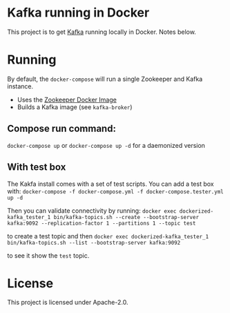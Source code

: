 # Kafka running in Docker
This project is to get [Kafka](https://kafka.apache.org/intro) running locally in Docker.  Notes below.

# Running
By default, the `docker-compose` will run a single Zookeeper and Kafka instance.
- Uses the [Zookeeper Docker Image](https://hub.docker.com/_/zookeeper)
- Builds a Kafka image (see `kafka-broker`)

## Compose run command:
`docker-compose up` or `docker-compose up -d` for a daemonized version

## With test box
The Kakfa install comes with a set of test scripts.  You can add a test box with:
```docker-compose -f docker-compose.yml -f docker-compose.tester.yml up -d```

Then you can validate connectivity by running:
```docker exec dockerized-kafka_tester_1 bin/kafka-topics.sh --create --bootstrap-server kafka:9092 --replication-factor 1 --partitions 1 --topic test```

to create a test topic and then
```docker exec dockerized-kafka_tester_1 bin/kafka-topics.sh --list --bootstrap-server kafka:9092```

to see it show the `test` topic.

# License
This project is licensed under Apache-2.0.
